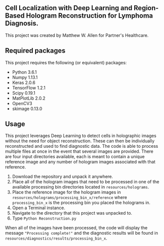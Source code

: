 ## Cell Localization with Deep Learning and Region-Based Hologram Reconstruction for Lymphoma Diagnosis.

This project was created by Matthew W. Allen for Partner's Healthcare.

## Required packages
This project requires the following (or equivalent) packages:
- Python 3.6.1
- Numpy 1.13.1
- Keras 2.0.6
- TensorFlow 1.2.1
- Scipy 0.19.1
- MatPlotLib 2.0.2
- OpenCV3
- skimage 0.13.0


## Usage
This project leverages Deep Learning to detect cells in holographic images without the need for object reconstruction. These can then be individually reconstructed and used to find diagnostic data. The code is able to process multiple files at once in the event that several images are provided. There are four input directories available, each is meant to contain a unique reference image and any number of hologram images associated with that reference.

1. Download the repository and unpack it anywhere.
2. Place all of the hologram images that need to be processed in one of the available processing bin directories located in ```resources/holograms```.
3. Place the reference image for the hologram images in ```resources/holograms/processing_bin_x/reference``` where ```processing_bin_x``` is the processing bin you placed the holograms in.
4. Open a Terminal instance.
5. Navigate to the directory that this project was unpacked to.
6. Type ```Python Reconstruction.py```

When all of the images have been processed, the code will display the message ```"Processing complete!"``` and the diagnostic results will be found in ```resources/diagnostics/results/processing_bin_x```.
